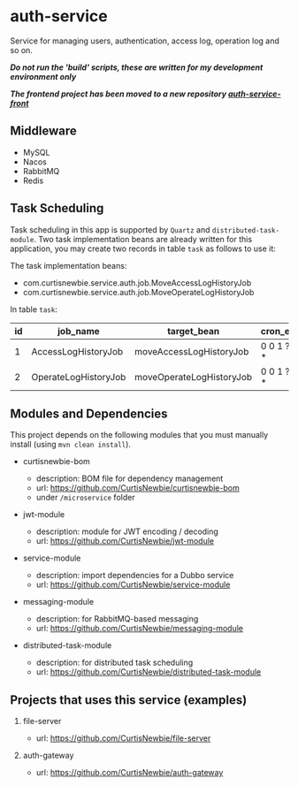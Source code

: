 # auth-service

Service for managing users, authentication, access log, operation log and so on.

***Do not run the 'build' scripts, these are written for my development environment only***

***The frontend project has been moved to a new repository [auth-service-front](https://github.com/CurtisNewbie/auth-service-front)***

## Middleware

- MySQL
- Nacos
- RabbitMQ
- Redis

## Task Scheduling  

Task scheduling in this app is supported by `Quartz` and `distributed-task-module`. Two task implementation beans are already written for this application, you may create two records in table `task` as follows to use it: 

The task implementation beans: 

- com.curtisnewbie.service.auth.job.MoveAccessLogHistoryJob
- com.curtisnewbie.service.auth.job.MoveOperateLogHistoryJob

In table `task`:

|id |job_name      |target_bean |cron_expr    |app_group   |enabled|concurrent_enabled|
|---|--------------|------------|-------------|------------|-------|------------------|
|1  |AccessLogHistoryJob |moveAccessLogHistoryJob |0 0 1 ? * *|auth-service|1     |0 |
|2  |OperateLogHistoryJob|moveOperateLogHistoryJob|0 0 1 ? * *|auth-service|1     |0|

## Modules and Dependencies

This project depends on the following modules that you must manually install (using `mvn clean install`).

- curtisnewbie-bom
    - description: BOM file for dependency management
    - url: https://github.com/CurtisNewbie/curtisnewbie-bom
    - under `/microservice` folder

- jwt-module
    - description: module for JWT encoding / decoding 
    - url: https://github.com/CurtisNewbie/jwt-module

- service-module
    - description: import dependencies for a Dubbo service
    - url: https://github.com/CurtisNewbie/service-module

- messaging-module
    - description: for RabbitMQ-based messaging 
    - url: https://github.com/CurtisNewbie/messaging-module

- distributed-task-module
    - description: for distributed task scheduling
    - url: https://github.com/CurtisNewbie/distributed-task-module

## Projects that uses this service (examples)

1. file-server 
    - url: https://github.com/CurtisNewbie/file-server

2. auth-gateway 
    - url: https://github.com/CurtisNewbie/auth-gateway

